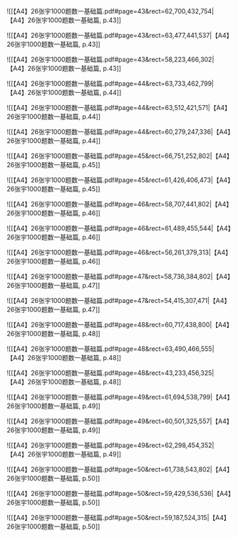 ![[【A4】26张宇1000题数一基础篇.pdf#page=43&rect=62,700,432,754|【A4】26张宇1000题数一基础篇, p.43]]


![[【A4】26张宇1000题数一基础篇.pdf#page=43&rect=63,477,441,537|【A4】26张宇1000题数一基础篇, p.43]]



![[【A4】26张宇1000题数一基础篇.pdf#page=43&rect=58,223,466,302|【A4】26张宇1000题数一基础篇, p.43]]



![[【A4】26张宇1000题数一基础篇.pdf#page=44&rect=63,733,462,799|【A4】26张宇1000题数一基础篇, p.44]]



![[【A4】26张宇1000题数一基础篇.pdf#page=44&rect=63,512,421,571|【A4】26张宇1000题数一基础篇, p.44]]



![[【A4】26张宇1000题数一基础篇.pdf#page=44&rect=60,279,247,336|【A4】26张宇1000题数一基础篇, p.44]]



![[【A4】26张宇1000题数一基础篇.pdf#page=45&rect=66,751,252,802|【A4】26张宇1000题数一基础篇, p.45]]



![[【A4】26张宇1000题数一基础篇.pdf#page=45&rect=61,426,406,473|【A4】26张宇1000题数一基础篇, p.45]]



![[【A4】26张宇1000题数一基础篇.pdf#page=46&rect=58,707,441,802|【A4】26张宇1000题数一基础篇, p.46]]



![[【A4】26张宇1000题数一基础篇.pdf#page=46&rect=61,489,455,544|【A4】26张宇1000题数一基础篇, p.46]]



![[【A4】26张宇1000题数一基础篇.pdf#page=46&rect=56,261,379,313|【A4】26张宇1000题数一基础篇, p.46]]



![[【A4】26张宇1000题数一基础篇.pdf#page=47&rect=58,736,384,802|【A4】26张宇1000题数一基础篇, p.47]]



![[【A4】26张宇1000题数一基础篇.pdf#page=47&rect=54,415,307,471|【A4】26张宇1000题数一基础篇, p.47]]



![[【A4】26张宇1000题数一基础篇.pdf#page=48&rect=60,717,438,800|【A4】26张宇1000题数一基础篇, p.48]]



![[【A4】26张宇1000题数一基础篇.pdf#page=48&rect=63,490,466,555|【A4】26张宇1000题数一基础篇, p.48]]



![[【A4】26张宇1000题数一基础篇.pdf#page=48&rect=43,233,456,325|【A4】26张宇1000题数一基础篇, p.48]]



![[【A4】26张宇1000题数一基础篇.pdf#page=49&rect=61,694,538,799|【A4】26张宇1000题数一基础篇, p.49]]



![[【A4】26张宇1000题数一基础篇.pdf#page=49&rect=60,501,325,557|【A4】26张宇1000题数一基础篇, p.49]]



![[【A4】26张宇1000题数一基础篇.pdf#page=49&rect=62,298,454,352|【A4】26张宇1000题数一基础篇, p.49]]



![[【A4】26张宇1000题数一基础篇.pdf#page=50&rect=61,738,543,802|【A4】26张宇1000题数一基础篇, p.50]]



![[【A4】26张宇1000题数一基础篇.pdf#page=50&rect=59,429,536,536|【A4】26张宇1000题数一基础篇, p.50]]



![[【A4】26张宇1000题数一基础篇.pdf#page=50&rect=59,187,524,315|【A4】26张宇1000题数一基础篇, p.50]]



